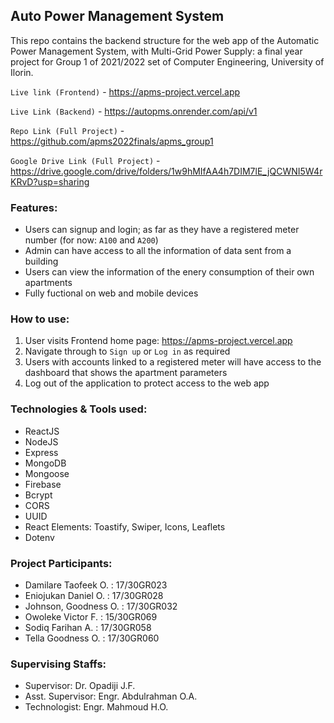 ## Auto Power Management System

This repo contains the backend structure for the web app of the Automatic Power Management System, with Multi-Grid Power Supply: a final year project for Group 1 of 2021/2022 set of Computer Engineering, University of Ilorin.

`Live link (Frontend)` - https://apms-project.vercel.app

`Live Link (Backend)` - https://autopms.onrender.com/api/v1

`Repo Link (Full Project)` - https://github.com/apms2022finals/apms_group1

`Google Drive Link (Full Project)` - https://drive.google.com/drive/folders/1w9hMIfAA4h7DIM7lE_jQCWNI5W4rKRvD?usp=sharing

### Features:

- Users can signup and login; as far as they have a registered meter number (for now: `A100` and `A200`)
- Admin can have access to all the information of data sent from a building
- Users can view the information of the enery consumption of their own apartments
- Fully fuctional on web and mobile devices

### How to use:

1. User visits Frontend home page: https://apms-project.vercel.app
2. Navigate through to `Sign up` or `Log in` as required
3. Users with accounts linked to a registered meter will have access to the dashboard that shows the apartment parameters
4. Log out of the application to protect access to the web app

### Technologies & Tools used:

- ReactJS
- NodeJS
- Express
- MongoDB
- Mongoose
- Firebase
- Bcrypt
- CORS
- UUID
- React Elements: Toastify, Swiper, Icons, Leaflets
- Dotenv

### Project Participants:

- Damilare Taofeek O. : 17/30GR023
- Eniojukan Daniel O. : 17/30GR028
- Johnson, Goodness O. : 17/30GR032
- Owoleke Victor F. : 15/30GR069
- Sodiq Farihan A. : 17/30GR058
- Tella Goodness O. : 17/30GR060

### Supervising Staffs:

- Supervisor: Dr. Opadiji J.F.
- Asst. Supervisor: Engr. Abdulrahman O.A.
- Technologist: Engr. Mahmoud H.O.
